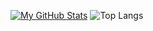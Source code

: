 [![My GitHub Stats](https://github-readme-stats.vercel.app/api/?username=jasongaylord&count_private=true&theme=tokyonight&showicons=true)]()
![Top Langs](https://github-readme-stats.vercel.app/api/top-langs/?username=hankhongg&layout=compact)
